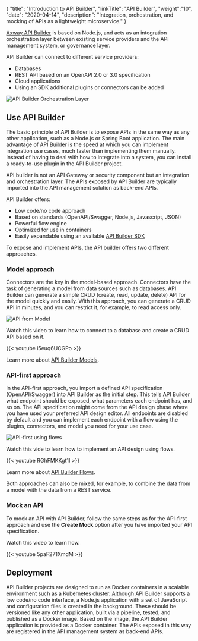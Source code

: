 {
    "title": "Introduction to API Builder",
    "linkTitle": "API Builder",
    "weight":"10",
    "date": "2020-04-14",
    "description": "Integration, orchestration, and mocking of APIs as a lightweight microservice."
}

[Axway API Builder](https://docs.axway.com/bundle/API_Builder_4x_allOS_en/page/api_builder_getting_started_guide.html) is based on Node.js, and acts as an integration orchestration layer between existing service providers and the API management system, or governance layer.

API Builder can connect to different service providers:

* Databases
* REST API based on an OpenAPI 2.0 or 3.0 specification
* Cloud applications
* Using an SDK additional plugins or connectors can be added

![API Builder Orchestration Layer](/Images/api_mgmt_overview/api-builder-orchstration-layer.png)

## Use API Builder

The basic principle of API Builder is to expose APIs in the same way as any other application, such as a Node.js or Spring Boot application. The main advantage of API Builder is the speed at which you can implement integration use cases, much faster than implementing them manually. Instead of having to deal with how to integrate into a system, you can install a ready-to-use plugin in the API Builder project.

API builder is not an API Gateway or security component but an integration and orchestration layer. The APIs exposed by API Builder are typically imported into the API management solution as back-end APIs.

API Builder offers:

* Low code/no code approach
* Based on standards (OpenAPI/Swagger, Node.js, Javascript, JSON)
* Powerful flow engine
* Optimized for use in containers
* Easily expandable using an available [API Builder SDK](https://docs.axway.com/bundle/API_Builder_4x_allOS_en/page/api_builder_sdk.html)

To expose and implement APIs, the API builder offers two different approaches.

### Model approach  

Connectors are the key in the model-based approach. Connectors have the task of generating a model from data sources such as databases. API Builder can generate a simple CRUD (create, read, update, delete) API for the model quickly and easily. With this approach, you can generate a CRUD API in minutes, and you can restrict it, for example, to read access only.

![API from Model](/Images/api_mgmt_overview/api-builder-model-to-api.png)

Watch this video to learn how to connect to a database and create a CRUD API based on it.

{{< youtube i5euq6UCGPo >}}

Learn more about [API Builder Models](https://docs.axway.com/bundle/API_Builder_4x_allOS_en/page/api_builder_models.html).

### API-first approach

In the API-first approach, you import a defined API specification (OpenAPI/Swagger) into API Builder as the initial step. This tells API Builder what endpoint should be exposed, what parameters each endpoint has, and so on. The API specification might come from the API design phase where you have used your preferred API design editor. All endpoints are disabled by default and you can implement each endpoint with a flow using the plugins, connectors, and model you need for your use case.

![API-first using flows](/Images/api_mgmt_overview/api-builder-api-flows.png)

Watch this vide to learn how to implement an API design using flows.

{{< youtube RGhFMKKgt1I >}}

Learn more about [API Builder Flows](https://docs.axway.com/bundle/API_Builder_4x_allOS_en/page/api_builder_flows.html).

Both approaches can also be mixed, for example, to combine the data from a model with the data from a REST service.

### Mock an API

To mock an API with API Builder, follow the same steps as for the API-first approach and use the **Create Mock** option after you have imported your API specification.

Watch this video to learn how.

{{< youtube 5paF271XmdM >}}

## Deployment

API Builder projects are designed to run as Docker containers in a scalable environment such as a Kubernetes cluster. Although API Builder supports a low code/no code interface, a Node.js application with a set of JavaScript and configuration files is created in the background. These should be versioned like any other application, built via a pipeline, tested, and published as a Docker image. Based on the image, the API Builder application is provided as a Docker container. The APIs exposed in this way are registered in the API management system as back-end APIs.